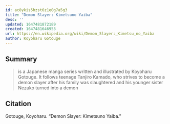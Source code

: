 ```yaml
---
id: ac8ykis5hzst6z1e0g7a5g3
title: "Demon Slayer: Kimetsuno Yaiba"
desc: ''
updated: 1647481872189
created: 1647481646953
url: https://en.wikipedia.org/wiki/Demon_Slayer:_Kimetsu_no_Yaiba
author: Koyoharu Gotouge
---
```


## Summary
> is a Japanese manga series written and illustrated by Koyoharu Gotouge. It follows teenage Tanjiro Kamado, who strives to become a demon slayer after his family was slaughtered and his younger sister Nezuko turned into a demon

## Citation
Gotouge, Koyoharu. “Demon Slayer: Kimetsuno Yaiba.” 